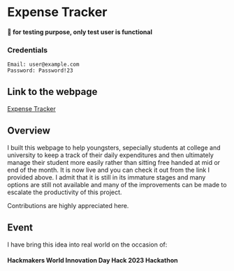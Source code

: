 # Expense Tracker
#### 📢 for testing purpose, only test user is functional
### Credentials
    Email: user@example.com
    Password: Password!23
## Link to the webpage
<a href="https://expense-record-tracker.netlify.app/" target="_blank">Expense Tracker</a>
<!--[Expense Tracker](https://expense-record-tracker.netlify.app/){:target="_blank"}-->
## Overview
I built this webpage to help youngsters, sepecially students at college and university to keep a track of their daily expenditures and then ultimately manage their student more easily rather than sitting free handed at mid or end of the month. It is now live and you can check it out from the link I provided above. I admit that it is still in its immature stages and many  options are still not available and many of the improvements can be made to escalate the productivity of this project.

Contributions are highly appreciated here.

## Event
I have bring this idea into real world on the occasion of:
#### Hackmakers World Innovation Day Hack 2023 Hackathon


